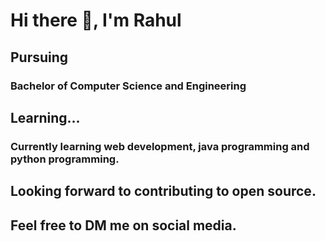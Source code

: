 # Hi there 👋, I'm Rahul

## Pursuing
### Bachelor of Computer Science and Engineering

## Learning...
### Currently learning web development, java programming and python programming.

## Looking forward to contributing to open source.

## Feel free to DM me on social media.
<!--
**krak7602/krak7602** is a ✨ _special_ ✨ repository because its `README.md` (this file) appears on your GitHub profile.

Here are some ideas to get you started:

- 🔭 I’m currently working on ...
- 🌱 I’m currently learning ...
- 👯 I’m looking to collaborate on ...
- 🤔 I’m looking for help with ...
- 💬 Ask me about ...
- 📫 How to reach me: ...
- 😄 Pronouns: ...
- ⚡ Fun fact: ...
-->
